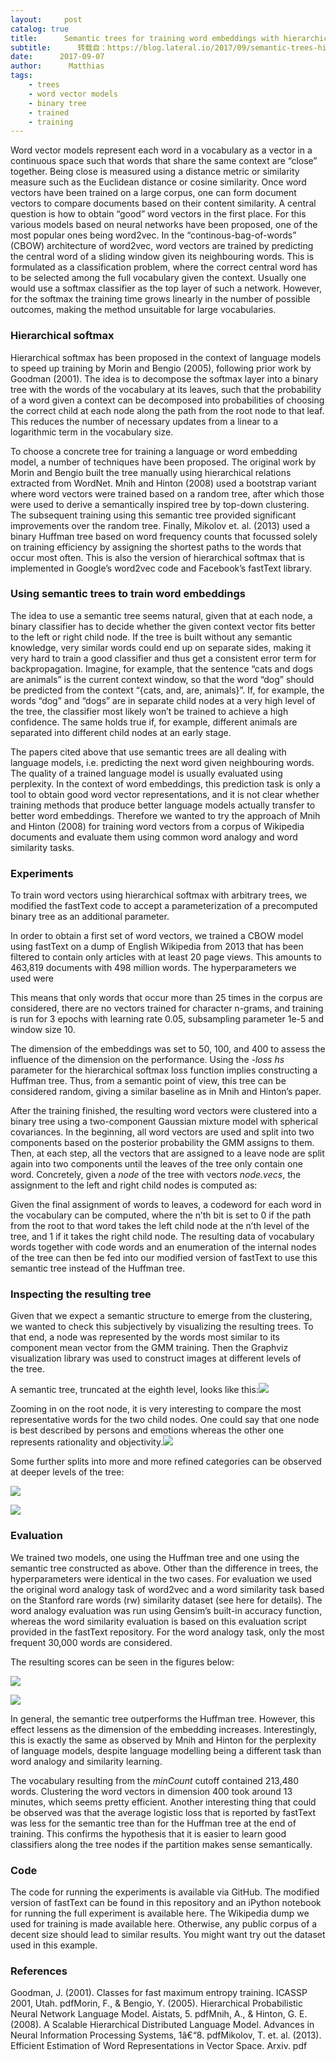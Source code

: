 ```yaml
---
layout:     post
catalog: true
title:      Semantic trees for training word embeddings with hierarchical softmax
subtitle:      转载自：https://blog.lateral.io/2017/09/semantic-trees-hierarchical-softmax/
date:      2017-09-07
author:      Matthias
tags:
    - trees
    - word vector models
    - binary tree
    - trained
    - training
---
```


Word vector models represent each word in a vocabulary as a vector in a continuous space such that words that share the same context are “close” together. Being close is measured using a distance metric or similarity measure such as the Euclidean distance or cosine similarity. Once word vectors have been trained on a large corpus, one can form document vectors to compare documents based on their content similarity. A central question is how to obtain “good” word vectors in the first place. For this various models based on neural networks have been proposed, one of the most popular ones being word2vec. In the “continous-bag-of-words” (CBOW) architecture of word2vec, word vectors are trained by predicting the central word of a sliding window given its neighbouring words. This is formulated as a classification problem, where the correct central word has to be selected among the full vocabulary given the context. Usually one would use a softmax classifier as the top layer of such a network. However, for the softmax the training time grows linearly in the number of possible outcomes, making the method unsuitable for large vocabularies.

### Hierarchical softmax

Hierarchical softmax has been proposed in the context of language models to speed up training by Morin and Bengio (2005), following prior work by Goodman (2001). The idea is to decompose the softmax layer into a binary tree with the words of the vocabulary at its leaves, such that the probability of a word given a context can be decomposed into probabilities of choosing the correct child at each node along the path from the root node to that leaf. This reduces the number of necessary updates from a linear to a logarithmic term in the vocabulary size.

To choose a concrete tree for training a language or word embedding model, a number of techniques have been proposed. The original work by Morin and Bengio built the tree manually using hierarchical relations extracted from WordNet. Mnih and Hinton (2008) used a bootstrap variant where word vectors were trained based on a random tree, after which those were used to derive a semantically inspired tree by top-down clustering. The subsequent training using this semantic tree provided significant improvements over the random tree. Finally, Mikolov et. al. (2013) used a binary Huffman tree based on word frequency counts that focussed solely on training efficiency by assigning the shortest paths to the words that occur most often. This is also the version of hierarchical softmax that is implemented in Google’s word2vec code and Facebook’s fastText library.

### Using semantic trees to train word embeddings

The idea to use a semantic tree seems natural, given that at each node, a binary classifier has to decide whether the given context vector fits better to the left or right child node. If the tree is built without any semantic knowledge, very similar words could end up on separate sides, making it very hard to train a good classifier and thus get a consistent error term for backpropagation. Imagine, for example, that the sentence “cats and dogs are animals” is the current context window, so that the word “dog” should be predicted from the context “{cats, and, are, animals}”. If, for example, the words “dog” and “dogs” are in separate child nodes at a very high level of the tree, the classifier most likely won’t be trained to achieve a high confidence. The same holds true if, for example, different animals are separated into different child nodes at an early stage.

The papers cited above that use semantic trees are all dealing with language models, i.e. predicting the next word given neighbouring words. The quality of a trained language model is usually evaluated using perplexity. In the context of word embeddings, this prediction task is only a tool to obtain good word vector representations, and it is not clear whether training methods that produce better language models actually transfer to better word embeddings. Therefore we wanted to try the approach of Mnih and Hinton (2008) for training word vectors from a corpus of Wikipedia documents and evaluate them using common word analogy and word similarity tasks.

### Experiments

To train word vectors using hierarchical softmax with arbitrary trees, we modified the fastText code to accept a parameterization of a precomputed binary tree as an additional parameter.

In order to obtain a first set of word vectors, we trained a CBOW model using fastText on a dump of English Wikipedia from 2013 that has been filtered to contain only articles with at least 20 page views. This amounts to 463,819 documents with 498 million words. The hyperparameters we used were

This means that only words that occur more than 25 times in the corpus are considered, there are no vectors trained for character n-grams, and training is run for 3 epochs with learning rate 0.05, subsampling parameter 1e-5 and window size 10.

The dimension of the embeddings was set to 50, 100, and 400 to assess the influence of the dimension on the performance. Using the *-loss hs* parameter for the hierarchical softmax loss function implies constructing a Huffman tree. Thus, from a semantic point of view, this tree can be considered random, giving a similar baseline as in Mnih and Hinton’s paper.

After the training finished, the resulting word vectors were clustered into a binary tree using a two-component Gaussian mixture model with spherical covariances. In the beginning, all word vectors are used and split into two components based on the posterior probability the GMM assigns to them. Then, at each step, all the vectors that are assigned to a leave node are split again into two components until the leaves of the tree only contain one word. Concretely, given a *node* of the tree with vectors *node.vecs*, the assignment to the left and right child nodes is computed as:

Given the final assignment of words to leaves, a codeword for each word in the vocabulary can be computed, where the n’th bit is set to 0 if the path from the root to that word takes the left child node at the n’th level of the tree, and 1 if it takes the right child node. The resulting data of vocabulary words together with code words and an enumeration of the internal nodes of the tree can then be fed into our modified version of fastText to use this semantic tree instead of the Huffman tree.

### Inspecting the resulting tree

Given that we expect a semantic structure to emerge from the clustering, we wanted to check this subjectively by visualizing the resulting trees. To that end, a node was represented by the words most similar to its component mean vector from the GMM training. Then the Graphviz visualization library was used to construct images at different levels of the tree.

A semantic tree, truncated at the eighth level, looks like this:![](https://blog.lateral.io/wp-content/uploads/2017/08/whole-tree.jpg)


Zooming in on the root node, it is very interesting to compare the most representative words for the two child nodes. One could say that one node is best described by persons and emotions whereas the other one represents rationality and objectivity.![](https://blog.lateral.io/wp-content/uploads/2017/08/zoom-at-root-214x300.png)


Some further splits into more and more refined categories can be observed at deeper levels of the tree:

![](https://blog.lateral.io/wp-content/uploads/2017/08/zoomed-somewhere-north-233x300.png)


![](https://blog.lateral.io/wp-content/uploads/2017/08/zoomed-further-north-still-273x300.png)


### Evaluation

We trained two models, one using the Huffman tree and one using the semantic tree constructed as above. Other than the difference in trees, the hyperparameters were identical in the two cases. For evaluation we used the original word analogy task of word2vec and a word similarity task based on the Stanford rare words (rw) similarity dataset (see here for details). The word analogy evaluation was run using Gensim’s built-in accuracy function, whereas the word similarity evaluation is based on this evaluation script provided in the fastText repository. For the word analogy task, only the most frequent 30,000 words are considered.

The resulting scores can be seen in the figures below:

![](https://blog.lateral.io/wp-content/uploads/2017/08/analogy_task.png)


![](https://blog.lateral.io/wp-content/uploads/2017/08/similarity_task.png)


In general, the semantic tree outperforms the Huffman tree. However, this effect lessens as the dimension of the embedding increases. Interestingly, this is exactly the same as observed by Mnih and Hinton for the perplexity of language models, despite language modelling being a different task than word analogy and similarity learning.

The vocabulary resulting from the *minCount* cutoff contained 213,480 words. Clustering the word vectors in dimension 400 took around 13 minutes, which seems pretty efficient. Another interesting thing that could be observed was that the average logistic loss that is reported by fastText was less for the semantic tree than for the Huffman tree at the end of training. This confirms the hypothesis that it is easier to learn good classifiers along the tree nodes if the partition makes sense semantically.

### Code

The code for running the experiments is available via GitHub. The modified version of fastText can be found in this repository and an iPython notebook for running the full experiment is available here. The Wikipedia dump we used for training is made available here. Otherwise, any public corpus of a decent size should lead to similar results. You might want try out the dataset used in this example.

### References

Goodman, J. (2001). Classes for fast maximum entropy training. ICASSP 2001, Utah. pdfMorin, F., & Bengio, Y. (2005). Hierarchical Probabilistic Neural Network Language Model. Aistats, 5. pdfMnih, A., & Hinton, G. E. (2008). A Scalable Hierarchical Distributed Language Model. Advances in Neural Information Processing Systems, 1â€“8. pdfMikolov, T. et. al. (2013). Efficient Estimation of Word Representations in Vector Space. Arxiv. pdf
